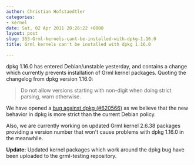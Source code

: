 ```yaml
---
author: Christian Hofstaedtler
categories:
- kernel
date: Sat, 02 Apr 2011 20:26:22 +0000
layout: post
slug: 353-Grml-kernels-cant-be-installed-with-dpkg-1.16.0
title: Grml kernels can't be installed with dpkg 1.16.0

---
```

dpkg 1\.16\.0 has entered Debian/unstable yesterday, and contains a change which currently prevents installation of Grml kernel packages. Quoting the changelog from dpkg version 1\.16\.0:

> Do not allow versions starting with non\-digit when doing strict parsing, warn otherwise.

We have opened a [bug against dpkg (\#620566\)](http://bugs.debian.org/620566) as we believe that the new behavior in dpkg is more strict than the current Debian policy.

Also, we are currently working on updated Grml kernel 2\.6\.38 packages providing a version number that won't cause problems with dpkg 1\.16\.0 in the meanwhile.

  
**Update:** Updated kernel packages which work around the dpkg bug have been uploaded to the grml\-testing repository.